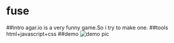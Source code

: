# fuse
##intro
agar.io is a very funny game.So i try to make one.
##tools
html+javascript+css
##demo
![demo pic](http://7xlkdt.com1.z0.glb.clouddn.com/15-9-14/57824155.jpg)


